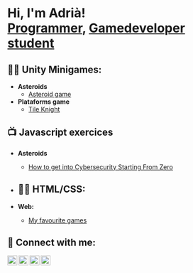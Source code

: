 <h1>Hi, I'm Adrià! <br/><a href="https://github.com/joshmadakor1">Programmer</a>, <a href="https://www.linkedin.com/in/joshmadakor/">Gamedeveloper student</a>

<h2>👨‍💻 Unity Minigames:</h2>

- <b>Asteroids</b>
  - [Asteroid game](https://github.com/joshmadakor1/Algorithms-Practice)
- <b>Plataforms game</b>
  - [Tile Knight](https://github.com/joshmadakor1/4chan-Image-Analysis-Middleware-C964) 
  
<h2>📺 Javascript exercices</h2>

- <b>Asteroids</b>
  - [How to get into Cybersecurity Starting From Zero](https://www.youtube.com/watch?v=a83ASGn_V_s)


- <h2>👨‍💻 HTML/CSS:</h2>

- <b>Web: </b>
  - [My favourite games](https://github.com/joshmadakor1/Algorithms-Practice)
  

<h2> 🤳 Connect with me:</h2>

[<img align="left" alt="JoshMadakor | YouTube" width="22px" src="https://cdn.jsdelivr.net/npm/simple-icons@v3/icons/youtube.svg" />][youtube]
[<img align="left" alt="JoshMadakor | Twitter" width="22px" src="https://cdn.jsdelivr.net/npm/simple-icons@v3/icons/twitter.svg" />][twitter]
[<img align="left" alt="JoshMadakor | LinkedIn" width="22px" src="https://cdn.jsdelivr.net/npm/simple-icons@v3/icons/linkedin.svg" />][linkedin]
[<img align="left" alt="JoshMadakor | Instagram" width="22px" src="https://cdn.jsdelivr.net/npm/simple-icons@v3/icons/instagram.svg" />][instagram]

[twitter]: https://twitter.com/joshmadakor
[youtube]: https://www.youtube.com/c/joshmadakor
[instagram]: https://www.instagram.com/joshmadakor/
[linkedin]: https://linkedin.com/in/joshmadakor

<!--
**joshmadakor1/joshmadakor1** is a ✨ _special_ ✨ repository because its `README.md` (this file) appears on your GitHub profile.

Here are some ideas to get you started:

- 🔭 I’m currently working on ...
- 🌱 I’m currently learning ...
- 👯 I’m looking to collaborate on ...
- 🤔 I’m looking for help with ...
- 💬 Ask me about ...
- 📫 How to reach me: ...
- 😄 Pronouns: ...
- ⚡ Fun fact: ...
-->
